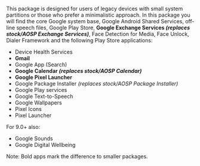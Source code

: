 This package is designed for users of legacy devices with small system partitions or those who prefer a minimalistic approach.
In this package you will find the core Google system base, Google Android Shared Services, off-line speech files, Google Play Store, **Google Exchange Services _(replaces stock/AOSP Exchange Services)_**, Face Detection for Media, Face Unlock, Dialer Framework and the following Play Store applications:

* Device Health Services
* **Gmail**
* Google App (Search)
* **Google Calendar _(replaces stock/AOSP Calendar)_**
* **Google Pixel Launcher**
* Google Package Installer _(replaces stock/AOSP Package Installer)_
* Google Play services
* Google Text-to-Speech
* Google Wallpapers
* Pixel Icons
* Pixel Launcher

For 9.0+ also:
* Google Sounds
* Google Digital Wellbeing

Note: Bold apps mark the difference to smaller packages.